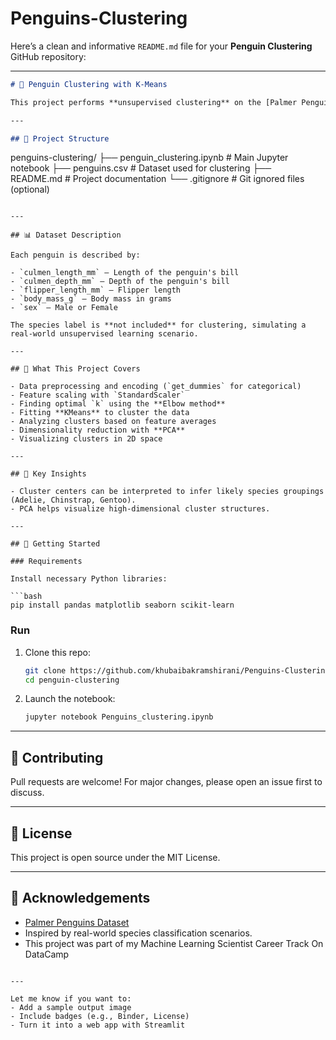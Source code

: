 # Penguins-Clustering

Here’s a clean and informative `README.md` file for your **Penguin Clustering** GitHub repository:

---

```markdown
# 🐧 Penguin Clustering with K-Means

This project performs **unsupervised clustering** on the [Palmer Penguins dataset](https://allisonhorst.github.io/palmerpenguins/) using **K-Means** and **Principal Component Analysis (PCA)**. The goal is to discover natural groupings of penguin species based on physical characteristics.

---

## 📁 Project Structure

```

penguins-clustering/
├── penguin\_clustering.ipynb  # Main Jupyter notebook
├── penguins.csv              # Dataset used for clustering
├── README.md                 # Project documentation
└── .gitignore                # Git ignored files (optional)

````

---

## 📊 Dataset Description

Each penguin is described by:

- `culmen_length_mm` – Length of the penguin's bill
- `culmen_depth_mm` – Depth of the penguin's bill
- `flipper_length_mm` – Flipper length
- `body_mass_g` – Body mass in grams
- `sex` – Male or Female

The species label is **not included** for clustering, simulating a real-world unsupervised learning scenario.

---

## 🧠 What This Project Covers

- Data preprocessing and encoding (`get_dummies` for categorical)
- Feature scaling with `StandardScaler`
- Finding optimal `k` using the **Elbow method**
- Fitting **KMeans** to cluster the data
- Analyzing clusters based on feature averages
- Dimensionality reduction with **PCA**
- Visualizing clusters in 2D space

---

## 📌 Key Insights

- Cluster centers can be interpreted to infer likely species groupings (Adelie, Chinstrap, Gentoo).
- PCA helps visualize high-dimensional cluster structures.

---

## 🚀 Getting Started

### Requirements

Install necessary Python libraries:

```bash
pip install pandas matplotlib seaborn scikit-learn
````

### Run

1. Clone this repo:

   ```bash
   git clone https://github.com/khubaibakramshirani/Penguins-Clustering.git
   cd penguin-clustering
   ```

2. Launch the notebook:

   ```bash
   jupyter notebook Penguins_clustering.ipynb
   ```

---


## 🤝 Contributing

Pull requests are welcome! For major changes, please open an issue first to discuss.

---

## 📄 License

This project is open source under the MIT License.

---

## 🙌 Acknowledgements

* [Palmer Penguins Dataset](https://github.com/allisonhorst/palmerpenguins)
* Inspired by real-world species classification scenarios.
* This project was part of my Machine Learning Scientist Career Track On DataCamp 

```

---

Let me know if you want to:
- Add a sample output image
- Include badges (e.g., Binder, License)
- Turn it into a web app with Streamlit
```
